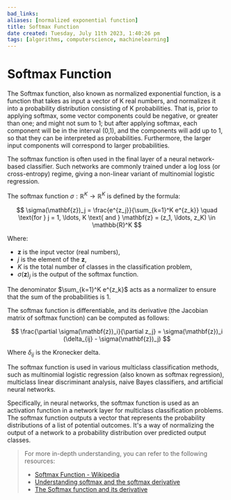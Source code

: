 ```yaml
---
bad_links: 
aliases: [normalized exponential function]
title: Softmax Function
date created: Tuesday, July 11th 2023, 1:40:26 pm
tags: [algorithms, computerscience, machinelearning]
---
```

# Softmax Function

The Softmax function, also known as normalized exponential function, is a function that takes as input a vector of K real numbers, and normalizes it into a probability distribution consisting of K probabilities. That is, prior to applying softmax, some vector components could be negative, or greater than one; and might not sum to 1; but after applying softmax, each component will be in the interval (0,1), and the components will add up to 1, so that they can be interpreted as probabilities. Furthermore, the larger input components will correspond to larger probabilities.

The softmax function is often used in the final layer of a neural network-based classifier. Such networks are commonly trained under a log loss (or cross-entropy) regime, giving a non-linear variant of multinomial logistic regression.

The softmax function $\sigma : \mathbb{R}^K \to \mathbb{R}^K$ is defined by the formula:

$$
\sigma(\mathbf{z})_j = \frac{e^{z_j}}{\sum_{k=1}^K e^{z_k}} \quad \text{for } j = 1, \ldots, K \text{ and } \mathbf{z} = (z_1, \ldots, z_K) \in \mathbb{R}^K
$$

Where:
- $\mathbf{z}$ is the input vector (real numbers),
- $j$ is the element of the $\mathbf{z}$,
- $K$ is the total number of classes in the classification problem,
- $\sigma(\mathbf{z})_j$ is the output of the softmax function.

The denominator $\sum_{k=1}^K e^{z_k}$ acts as a normalizer to ensure that the sum of the probabilities is 1.

The softmax function is differentiable, and its derivative (the Jacobian matrix of softmax function) can be computed as follows:

$$
\frac{\partial \sigma(\mathbf{z})_i}{\partial z_j} = \sigma(\mathbf{z})_i (\delta_{ij} - \sigma(\mathbf{z})_j)
$$

Where $\delta_{ij}$ is the Kronecker delta.

The softmax function is used in various multiclass classification methods, such as multinomial logistic regression (also known as softmax regression), multiclass linear discriminant analysis, naive Bayes classifiers, and artificial neural networks.

Specifically, in neural networks, the softmax function is used as an activation function in a network layer for multiclass classification problems. The softmax function outputs a vector that represents the probability distributions of a list of potential outcomes. It's a way of normalizing the output of a network to a probability distribution over predicted output classes.

> For more in-depth understanding, you can refer to the following resources:
> - [Softmax Function - Wikipedia](https://www.google.com/search?q=Softmax+Function+-+Wikipedia)
> - [Understanding softmax and the softmax derivative](https://www.google.com/search?q=Understanding+softmax+and+the+softmax+derivative)
> - [The Softmax function and its derivative](https://www.google.com/search?q=The+Softmax+function+and+its+derivative)